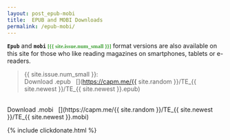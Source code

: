 ```yaml
---
layout: post_epub-mobi
title:  EPUB and MOBI Downloads
permalink: /epub-mobi/
---
```

<div class="message">
	<code><b>Epub</b></code> and <code><b>mobi</b></code> <span style="font-family: MiloSerifPro, Palatino, serif; font-size: 92%; font-weight: bold; color: #3ea134;">[</span><span style="font-family: MiloSerifPro, Palatino, serif; font-size: 92%; font-weight: bold; color: #3ea134;">{{ site.issue.num_small }}</span><span style="font-family: MiloSerifPro, Palatino, serif; font-size: 92%; font-weight: bold; color: #3ea134;">]</span> format versions are also available on this site for those who like reading magazines on smartphones, tablets or e-readers.
</div>

<!--more-->
> {{ site.issue.num_small }}:<br/>
Download .epub &nbsp;&nbsp;[<i class="fa fa-cloud-download"></i>](https://capm.me/{{ site.random }}/TE_{{ site.newest }}/TE_{{ site.newest }}.epub)
<br/>
Download .mobi &nbsp;&nbsp;[<i class="fa fa-cloud-download"></i>](https://capm.me/{{ site.random }}/TE_{{ site.newest }}/TE_{{ site.newest }}.mobi)

{% include clickdonate.html %}


<style>
.fa-cloud-download {
	color: #38aede;	
}
.fa-cloud-download:hover {
	color: #5fc536;	
}
</style>

